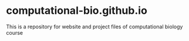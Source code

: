 # computational-bio.github.io
This is a repository for website and project files of computational biology course
